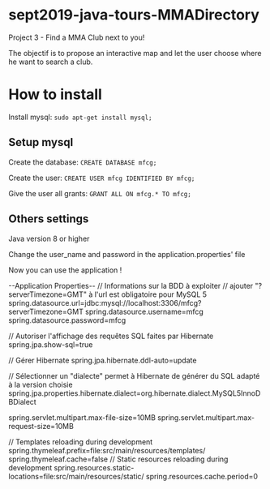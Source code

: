 # sept2019-java-tours-MMADirectory
Project 3 - Find a MMA Club next to you!

The objectif is to propose an interactive map and let the user choose where he want to search a club.

# How to install
Install mysql:
`sudo apt-get install mysql;`

## Setup mysql
Create the database:
`CREATE DATABASE mfcg;`

Create the user:
`CREATE USER mfcg IDENTIFIED BY mfcg;`

Give the user all grants:
`GRANT ALL ON mfcg.* TO mfcg;`

## Others settings
Java version 8 or higher

Change the user_name and password in the application.properties' file

Now you can use the application !


--Application Properties--
// Informations sur la BDD à exploiter
// ajouter "?serverTimezone=GMT" à l'url est obligatoire pour MySQL 5
spring.datasource.url=jdbc:mysql://localhost:3306/mfcg?serverTimezone=GMT
spring.datasource.username=mfcg
spring.datasource.password=mfcg

// Autoriser l'affichage des requêtes SQL faites par Hibernate
spring.jpa.show-sql=true

// Gérer Hibernate
spring.jpa.hibernate.ddl-auto=update

// Sélectionner un "dialecte" permet à Hibernate de générer du SQL adapté à la version choisie
spring.jpa.properties.hibernate.dialect=org.hibernate.dialect.MySQL5InnoDBDialect

spring.servlet.multipart.max-file-size=10MB
spring.servlet.multipart.max-request-size=10MB

// Templates reloading during development
spring.thymeleaf.prefix=file:src/main/resources/templates/
spring.thymeleaf.cache=false
// Static resources reloading during development
spring.resources.static-locations=file:src/main/resources/static/
spring.resources.cache.period=0
